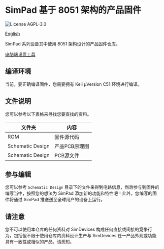 # SimPad 基于 8051 架构的产品固件

![License AGPL-3.0](https://img.shields.io/github/license/iamapig120/SimPad_firmware_8051.svg)

[English](#)

SimPad 系列设备其中使用 8051 架构设计的产品固件仓库。

[电脑端设置工具](https://github.com/SimDevices-Project/simpad-control-panel)

## 编译环境

当前，要正确编译固件，您需要拥有 Keil μVersion C51 环境进行编译。

## 文件说明

您可以参考以下表格来寻找您要查找的资料。

|文件夹|内容|
|-|-|
|ROM|固件源代码|
|Schematic Design|产品PCB原理图|
|Schematic Design|PCB源文件|

## 参与编辑

您可以参考 `Schematic Design` 目录下的文件来得到电路信息，然后参与到固件的编写当中，按照您的想法为 SimPad 添加新的功能和特性吧！此外，您编写的固件将通过 SimPad 推送送至全球用户的设备上运行。

## 请注意

您不可以使用本仓库的任何资料对 SimDevices 构成任何直接或间接的竞争行为，包括但不限于使用仓库内资料设计生产与 SimDevices 任一产品外观或功能具有一致性或相似的产品，请悉知。